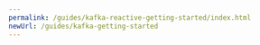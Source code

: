 ```yaml
---
permalink: /guides/kafka-reactive-getting-started/index.html
newUrl: /guides/kafka-getting-started
---
```

